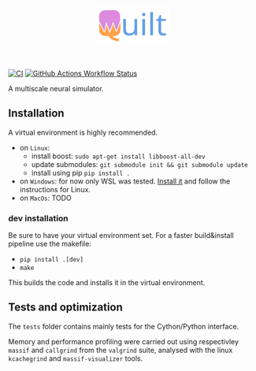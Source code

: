 <h2 align="center">
<img src="https://github.com/djanloo/quilt/blob/main/assets/logo.svg" width="150">
</h2><br>


[![CI](https://github.com/djanloo/quilt/actions/workflows/ci.yml/badge.svg)](https://github.com/djanloo/quilt/actions/workflows/ci.yml)
[![GitHub Actions Workflow Status](https://img.shields.io/github/actions/workflow/status/djanloo/quilt/deploy_docs.yml?label=docs)](https://djanloo.github.io/quilt/)

A multiscale neural simulator.

## Installation
A virtual environment is highly recommended. 
- on `Linux`:
  - install boost: ```sudo apt-get install libboost-all-dev```
  - update submodules: ```git submodule init && git submodule update```
  - install using pip ```pip install .```
- on `Windows`: for now only WSL was tested. [Install it](https://learn.microsoft.com/en-us/windows/wsl/install) and follow the instructions for Linux.
- on `MacOs`: TODO

### dev installation
Be sure to have your virtual environment set.
For a faster build&install pipeline use the makefile:
- `pip install .[dev]`
- `make`

This builds the code and installs it in the virtual environment.

## Tests and optimization
The `tests` folder contains mainly tests for the Cython/Python interface.

Memory and performance profiling were carried out using respectivley `massif` and `callgrind` from the `valgrind` suite, analysed with the linux `kcachegrind` and `massif-visualizer` tools.
